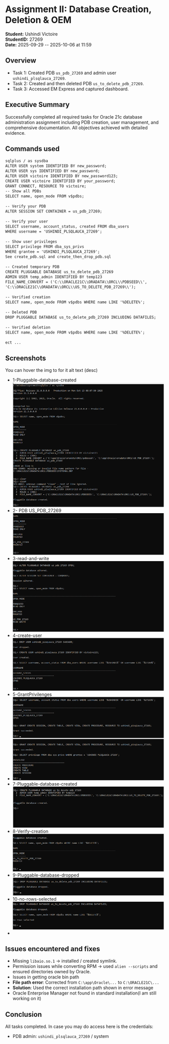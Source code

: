 # Assignment II: Database Creation, Deletion & OEM

**Student:** Ushindi Victoire  
**StudentID:** 27269  
**Date:** 2025-09-29  -- 2025-10-06 at 11:59

## Overview
- Task 1: Created PDB `us_pdb_27269` and admin user `ushindi_plsqlauca_27269`.
- Task 2: Created and then deleted PDB `us_to_delete_pdb_27269`.
- Task 3: Accessed EM Express and captured dashboard.

## Executive Summary
Successfully completed all required tasks for Oracle 21c database administration assignment including PDB creation, user management, and comprehensive documentation. All objectives achieved with detailed evidence.

## Commands used
```
sqlplus / as sysdba
ALTER USER system IDENTIFIED BY new_password;
ALTER USER sys IDENTIFIED BY new_password;
ALTER USER victoire IDENTIFIED BY new_password123;
CREATE USER victoire IDENTIFIED BY your_password;
GRANT CONNECT, RESOURCE TO victoire;
-- Show all PDBs
SELECT name, open_mode FROM v$pdbs;

-- Verify your PDB
ALTER SESSION SET CONTAINER = us_pdb_27269;

-- Verify your user
SELECT username, account_status, created FROM dba_users 
WHERE username = 'USHINDI_PLSQLAUCA_27269';

-- Show user privileges
SELECT privilege FROM dba_sys_privs 
WHERE grantee = 'USHINDI_PLSQLAUCA_27269';
See create_pdb.sql and create_then_drop_pdb.sql

-- Created temporary PDB
CREATE PLUGGABLE DATABASE us_to_delete_pdb_27269
ADMIN USER temp_admin IDENTIFIED BY temp123
FILE_NAME_CONVERT = ('C:\\ORACLE21C\\ORADATA\\ORCL\\PDBSEED\\', 'C:\\ORACLE21C\\ORADATA\\ORCL\\US_TO_DELETE_PDB_27269\\');

-- Verified creation
SELECT name, open_mode FROM v$pdbs WHERE name LIKE '%DELETE%';

-- Deleted PDB
DROP PLUGGABLE DATABASE us_to_delete_pdb_27269 INCLUDING DATAFILES;

-- Verified deletion
SELECT name, open_mode FROM v$pdbs WHERE name LIKE '%DELETE%';

ect ...

```

## Screenshots

You can hover the img to for it alt text (desc)
- 1-Pluggable-database-created ![1-Pluggable-database-created](./found-img/1-Pluggable-database-created.png "Pluggable database created")
- 2- PDB US_PDB_27269 ![](./found-img/2-%20PDB%20US_PDB_27269.png "2- PDB US_PDB_27269")
- 3-read-and-write ![3-read-and-write](./found-img/3-read-and-write.png "Read and write")
- 4-create-user ![4-create-user](./found-img/4-create-user.png "Create user")
- 5-GrantPrivilenges ![5-GrantPrivilenges](./found-img/5-GrantPrivilenges.png "Grant Privilenges ")
- ![6-privileges-Assigned-to-user](./found-img/6-privileges-Assigned-to-user.png "6 privileges Assigned to user")
- 7-Pluggable-database-created ![7-Pluggable-database-created](./found-img/7-Pluggable-database-created.png "Pluggable database created")
- 8-Verify-creation ![8-Verify-creation](./found-img/8-Verify-creation.png "Verify creation")
- 9-Pluggable-database-dropped ![9-Pluggable-database-dropped](./found-img/9-Pluggable-database-dropped.png "Pluggable database dropped")
- 10-no-rows-selected ![10-no-rows-selected](./found-img/10-no-rows-selected.png "no rows selected ")
-

## Issues encountered and fixes
- Missing `libaio.so.1` → installed / created symlink.
- Permission issues while converting RPM → used `alien --scripts` and ensured directories owned by Oracle.
- Issues in getting oracle bin path
- **File path error**: Corrected from `C:\app\Oracle\...` to `C:\ORACLE21C\...`
- **Solution**: Used the correct installation path shown in error message
- Oracle Enterprise Manager not found in standard installation(I am still working on it)

## Conclusion
All tasks completed. In case you may do access here is the credentials:
- PDB admin: `ushindi_plsqlauca_27269` / system
